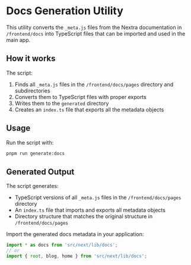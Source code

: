 # Docs Generation Utility

This utility converts the `_meta.js` files from the Nextra documentation in `/frontend/docs` into TypeScript files that can be imported and used in the main app.

## How it works

The script:
1. Finds all `_meta.js` files in the `/frontend/docs/pages` directory and subdirectories
2. Converts them to TypeScript files with proper exports
3. Writes them to the `generated` directory
4. Creates an `index.ts` file that exports all the metadata objects

## Usage

Run the script with:

```bash
pnpm run generate:docs
```

## Generated Output

The script generates:
- TypeScript versions of all `_meta.js` files in the `/frontend/docs/pages` directory
- An `index.ts` file that imports and exports all metadata objects
- Directory structure that matches the original structure in `/frontend/docs/pages`

Import the generated docs metadata in your application:

```typescript
import * as docs from 'src/next/lib/docs';
// or
import { root, blog, home } from 'src/next/lib/docs';
``` 